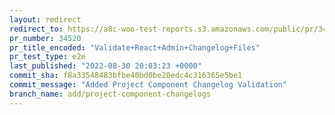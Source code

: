 ```yaml
---
layout: redirect
redirect_to: https://a8c-woo-test-reports.s3.amazonaws.com/public/pr/34520/e2e/index.html
pr_number: 34520
pr_title_encoded: "Validate+React+Admin+Changelog+Files"
pr_test_type: e2e
last_published: "2022-08-30 20:03:23 +0000"
commit_sha: f8a33548483bfbe40bd0be20edc4c316365e5be1
commit_message: "Added Project Component Changelog Validation"
branch_name: add/project-component-changelogs
---
```

